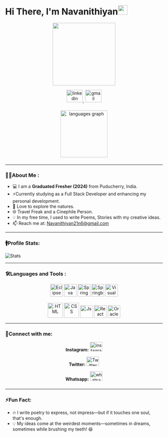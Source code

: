 
# Hi There, I'm Navanithiyan<img src="https://raw.githubusercontent.com/MartinHeinz/MartinHeinz/master/wave.gif" width="30px" height="30px" />

<p align="center">
  <img src="https://media4.giphy.com/media/v1.Y2lkPTc5MGI3NjExZzdlZHk3YjFsZzlyMjRmM3NpZXFhbGxiaGpjZ3B4NTQ1ZzZzeGdjaiZlcD12MV9pbnRlcm5hbF9naWZfYnlfaWQmY3Q9Zw/bGgsc5mWoryfgKBx1u/giphy.gif" width="200"/>
</p>

<div align="center">
  <a href="https://www.linkedin.com/in/navanithiyan/" target="_blank">
  <img src="https://raw.githubusercontent.com/maurodesouza/profile-readme-generator/master/src/assets/icons/social/linkedin/default.svg" width="52" height="40" alt="linkedin logo"  />&nbsp;</a>
  <a href="mailto: navanithiyan21n6@gmail.com">
    <img src="https://upload.wikimedia.org/wikipedia/commons/7/7e/Gmail_icon_%282020%29.svg" width="52" height="40" alt="gmail"/>
</a>
</div>

###

<div align="center">
  <img src="https://github-readme-stats.vercel.app/api/top-langs?username=Navanithiyan17&locale=en&hide_title=false&layout=compact&card_width=320&langs_count=5&theme=dracula&hide_border=false&order=2" height="150" alt="languages graph"/>
</div>

###

---

### 👨‍💻About Me :
- 💻 I am a **Graduated Fresher (2024)** from Puducherry, India.
- ⚡️Currently studying as a Full Stack Developer and enhancing my personal development.
- 🌱 Love to explore the natures.
- 🌐 Travel Freak and a Cinephile Person.
- 💡 In my free time, I used to write Poems, Stories with my creative ideas.
- 📫 Reach me at: Navanithiyan21n6@gmail.com

---


###  🚹Profile Stats:
<img src="https://github-readme-stats.vercel.app/api?username=Navanithiyan17&theme=vue-dark&show_icons=true&hide_border=true&count_private=true" alt="Stats"/>

---


### :hammer_and_wrench:Languages and Tools : 

<p align="center">
  <img src="https://raw.githubusercontent.com/marwin1991/profile-technology-icons/refs/heads/main/icons/eclipse.png" title="Eclipse" alt="Eclipse" width="40" height="40"/>
   <img src="https://raw.githubusercontent.com/marwin1991/profile-technology-icons/refs/heads/main/icons/java.png" title="Java" alt="Java" width="40" height="40"/>
  <img src="https://raw.githubusercontent.com/marwin1991/profile-technology-icons/refs/heads/main/icons/spring.png" title="Spring" alt="Spring" width="40" height="40"/>
  <img src="https://raw.githubusercontent.com/marwin1991/profile-technology-icons/refs/heads/main/icons/spring_boot.png" title="Spring Boot" alt="Springboot" width="40" height="40"/>
  <img src="https://raw.githubusercontent.com/marwin1991/profile-technology-icons/refs/heads/main/icons/visual_studio_code.png" title="VS Code" alt="Visual Studio Code" width="40" height="40"/><br><br>
  <img src="https://raw.githubusercontent.com/marwin1991/profile-technology-icons/refs/heads/main/icons/html.png" title="HTML5" alt="HTML" width="48" height="48"/>
  <img src="https://raw.githubusercontent.com/marwin1991/profile-technology-icons/refs/heads/main/icons/css.png" title="CSS3" alt="CSS" width="48" height="48"/>
  <img src="https://raw.githubusercontent.com/marwin1991/profile-technology-icons/refs/heads/main/icons/javascript.png" title="Javascript" alt="Js" width="40" height="40"/>
  <img src="https://raw.githubusercontent.com/marwin1991/profile-technology-icons/refs/heads/main/icons/react.png" title="React Js" alt="React" width="40" height="40"/> 
 <img src="https://raw.githubusercontent.com/marwin1991/profile-technology-icons/refs/heads/main/icons/oracle.png" title="Oracle SQL" alt="Oracle" width="40" height="40"/>

</p>


---
### 🔗Connect with me:

<div align="center">
  <p>
    <b>Instagram:</b>
    <a href="https://www.instagram.com/_.__navani_.__/">
      <img src="https://raw.githubusercontent.com/maurodesouza/profile-readme-generator/master/src/assets/icons/social/instagram/default.svg" width="40" height="30" alt="instagram logo"/>
    </a>
  </p>

  <p>
    <b>Twitter:</b>
    <a href="https://twitter.com/navanithiyan">
      <img src="https://raw.githubusercontent.com/maurodesouza/profile-readme-generator/master/src/assets/icons/social/twitter/default.svg" width="40" height="30" alt="Twitter"/>
    </a>
  </p>
  
  <p>
    <b>Whatsapp:</b>
  <a href="https://wa.me/+919597885177" target="_blank">
  <img src="https://raw.githubusercontent.com/maurodesouza/profile-readme-generator/master/src/assets/icons/social/whatsapp/default.svg" width="40" height="30" alt="whatsapp logo"/>
  </a>
  </p>
</div>


###

---

### ⚡Fun Fact:
 *   🔥 I write poetry to express, not impress—but if it touches one soul, that's enough. <br>
 *   💡 My ideas come at the weirdest moments—sometimes in dreams, sometimes while brushing my teeth! 😆



